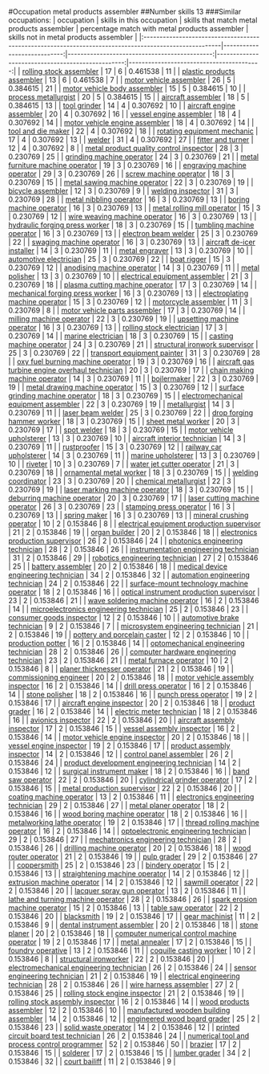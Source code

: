 #Occupation metal products assembler
##Number skills 13
###Similar occupations:
| occupation                                                                                            |   skills in this occupation |   skills that match metal products assembler |   percentage match with metal products assembler |   skills not in metal products assembler |
|:------------------------------------------------------------------------------------------------------|----------------------------:|---------------------------------------------:|-------------------------------------------------:|-----------------------------------------:|
| [rolling stock assembler](rolling_stock_assembler.md)                                                 |                          17 |                                            6 |                                         0.461538 |                                       11 |
| [plastic products assembler](plastic_products_assembler.md)                                           |                          13 |                                            6 |                                         0.461538 |                                        7 |
| [motor vehicle assembler](motor_vehicle_assembler.md)                                                 |                          26 |                                            5 |                                         0.384615 |                                       21 |
| [motor vehicle body assembler](motor_vehicle_body_assembler.md)                                       |                          15 |                                            5 |                                         0.384615 |                                       10 |
| [process metallurgist](process_metallurgist.md)                                                       |                          20 |                                            5 |                                         0.384615 |                                       15 |
| [aircraft assembler](aircraft_assembler.md)                                                           |                          18 |                                            5 |                                         0.384615 |                                       13 |
| [tool grinder](tool_grinder.md)                                                                       |                          14 |                                            4 |                                         0.307692 |                                       10 |
| [aircraft engine assembler](aircraft_engine_assembler.md)                                             |                          20 |                                            4 |                                         0.307692 |                                       16 |
| [vessel engine assembler](vessel_engine_assembler.md)                                                 |                          18 |                                            4 |                                         0.307692 |                                       14 |
| [motor vehicle engine assembler](motor_vehicle_engine_assembler.md)                                   |                          18 |                                            4 |                                         0.307692 |                                       14 |
| [tool and die maker](tool_and_die_maker.md)                                                           |                          22 |                                            4 |                                         0.307692 |                                       18 |
| [rotating equipment mechanic](rotating_equipment_mechanic.md)                                         |                          17 |                                            4 |                                         0.307692 |                                       13 |
| [welder](welder.md)                                                                                   |                          31 |                                            4 |                                         0.307692 |                                       27 |
| [fitter and turner](fitter_and_turner.md)                                                             |                          12 |                                            4 |                                         0.307692 |                                        8 |
| [metal product quality control inspector](metal_product_quality_control_inspector.md)                 |                          28 |                                            3 |                                         0.230769 |                                       25 |
| [grinding machine operator](grinding_machine_operator.md)                                             |                          24 |                                            3 |                                         0.230769 |                                       21 |
| [metal furniture machine operator](metal_furniture_machine_operator.md)                               |                          19 |                                            3 |                                         0.230769 |                                       16 |
| [engraving machine operator](engraving_machine_operator.md)                                           |                          29 |                                            3 |                                         0.230769 |                                       26 |
| [screw machine operator](screw_machine_operator.md)                                                   |                          18 |                                            3 |                                         0.230769 |                                       15 |
| [metal sawing machine operator](metal_sawing_machine_operator.md)                                     |                          22 |                                            3 |                                         0.230769 |                                       19 |
| [bicycle assembler](bicycle_assembler.md)                                                             |                          12 |                                            3 |                                         0.230769 |                                        9 |
| [welding inspector](welding_inspector.md)                                                             |                          31 |                                            3 |                                         0.230769 |                                       28 |
| [metal nibbling operator](metal_nibbling_operator.md)                                                 |                          16 |                                            3 |                                         0.230769 |                                       13 |
| [boring machine operator](boring_machine_operator.md)                                                 |                          16 |                                            3 |                                         0.230769 |                                       13 |
| [metal rolling mill operator](metal_rolling_mill_operator.md)                                         |                          15 |                                            3 |                                         0.230769 |                                       12 |
| [wire weaving machine operator](wire_weaving_machine_operator.md)                                     |                          16 |                                            3 |                                         0.230769 |                                       13 |
| [hydraulic forging press worker](hydraulic_forging_press_worker.md)                                   |                          18 |                                            3 |                                         0.230769 |                                       15 |
| [tumbling machine operator](tumbling_machine_operator.md)                                             |                          16 |                                            3 |                                         0.230769 |                                       13 |
| [electron beam welder](electron_beam_welder.md)                                                       |                          25 |                                            3 |                                         0.230769 |                                       22 |
| [swaging machine operator](swaging_machine_operator.md)                                               |                          16 |                                            3 |                                         0.230769 |                                       13 |
| [aircraft de-icer installer](aircraft_de-icer_installer.md)                                           |                          14 |                                            3 |                                         0.230769 |                                       11 |
| [metal engraver](metal_engraver.md)                                                                   |                          13 |                                            3 |                                         0.230769 |                                       10 |
| [automotive electrician](automotive_electrician.md)                                                   |                          25 |                                            3 |                                         0.230769 |                                       22 |
| [boat rigger](boat_rigger.md)                                                                         |                          15 |                                            3 |                                         0.230769 |                                       12 |
| [anodising machine operator](anodising_machine_operator.md)                                           |                          14 |                                            3 |                                         0.230769 |                                       11 |
| [metal polisher](metal_polisher.md)                                                                   |                          13 |                                            3 |                                         0.230769 |                                       10 |
| [electrical equipment assembler](electrical_equipment_assembler.md)                                   |                          21 |                                            3 |                                         0.230769 |                                       18 |
| [plasma cutting machine operator](plasma_cutting_machine_operator.md)                                 |                          17 |                                            3 |                                         0.230769 |                                       14 |
| [mechanical forging press worker](mechanical_forging_press_worker.md)                                 |                          16 |                                            3 |                                         0.230769 |                                       13 |
| [electroplating machine operator](electroplating_machine_operator.md)                                 |                          15 |                                            3 |                                         0.230769 |                                       12 |
| [motorcycle assembler](motorcycle_assembler.md)                                                       |                          11 |                                            3 |                                         0.230769 |                                        8 |
| [motor vehicle parts assembler](motor_vehicle_parts_assembler.md)                                     |                          17 |                                            3 |                                         0.230769 |                                       14 |
| [milling machine operator](milling_machine_operator.md)                                               |                          22 |                                            3 |                                         0.230769 |                                       19 |
| [upsetting machine operator](upsetting_machine_operator.md)                                           |                          16 |                                            3 |                                         0.230769 |                                       13 |
| [rolling stock electrician](rolling_stock_electrician.md)                                             |                          17 |                                            3 |                                         0.230769 |                                       14 |
| [marine electrician](marine_electrician.md)                                                           |                          18 |                                            3 |                                         0.230769 |                                       15 |
| [casting machine operator](casting_machine_operator.md)                                               |                          24 |                                            3 |                                         0.230769 |                                       21 |
| [structural ironwork supervisor](structural_ironwork_supervisor.md)                                   |                          25 |                                            3 |                                         0.230769 |                                       22 |
| [transport equipment painter](transport_equipment_painter.md)                                         |                          31 |                                            3 |                                         0.230769 |                                       28 |
| [oxy fuel burning machine operator](oxy_fuel_burning_machine_operator.md)                             |                          19 |                                            3 |                                         0.230769 |                                       16 |
| [aircraft gas turbine engine overhaul technician](aircraft_gas_turbine_engine_overhaul_technician.md) |                          20 |                                            3 |                                         0.230769 |                                       17 |
| [chain making machine operator](chain_making_machine_operator.md)                                     |                          14 |                                            3 |                                         0.230769 |                                       11 |
| [boilermaker](boilermaker.md)                                                                         |                          22 |                                            3 |                                         0.230769 |                                       19 |
| [metal drawing machine operator](metal_drawing_machine_operator.md)                                   |                          15 |                                            3 |                                         0.230769 |                                       12 |
| [surface grinding machine operator](surface_grinding_machine_operator.md)                             |                          18 |                                            3 |                                         0.230769 |                                       15 |
| [electromechanical equipment assembler](electromechanical_equipment_assembler.md)                     |                          22 |                                            3 |                                         0.230769 |                                       19 |
| [metallurgist](metallurgist.md)                                                                       |                          14 |                                            3 |                                         0.230769 |                                       11 |
| [laser beam welder](laser_beam_welder.md)                                                             |                          25 |                                            3 |                                         0.230769 |                                       22 |
| [drop forging hammer worker](drop_forging_hammer_worker.md)                                           |                          18 |                                            3 |                                         0.230769 |                                       15 |
| [sheet metal worker](sheet_metal_worker.md)                                                           |                          20 |                                            3 |                                         0.230769 |                                       17 |
| [spot welder](spot_welder.md)                                                                         |                          18 |                                            3 |                                         0.230769 |                                       15 |
| [motor vehicle upholsterer](motor_vehicle_upholsterer.md)                                             |                          13 |                                            3 |                                         0.230769 |                                       10 |
| [aircraft interior technician](aircraft_interior_technician.md)                                       |                          14 |                                            3 |                                         0.230769 |                                       11 |
| [rustproofer](rustproofer.md)                                                                         |                          15 |                                            3 |                                         0.230769 |                                       12 |
| [railway car upholsterer](railway_car_upholsterer.md)                                                 |                          14 |                                            3 |                                         0.230769 |                                       11 |
| [marine upholsterer](marine_upholsterer.md)                                                           |                          13 |                                            3 |                                         0.230769 |                                       10 |
| [riveter](riveter.md)                                                                                 |                          10 |                                            3 |                                         0.230769 |                                        7 |
| [water jet cutter operator](water_jet_cutter_operator.md)                                             |                          21 |                                            3 |                                         0.230769 |                                       18 |
| [ornamental metal worker](ornamental_metal_worker.md)                                                 |                          18 |                                            3 |                                         0.230769 |                                       15 |
| [welding coordinator](welding_coordinator.md)                                                         |                          23 |                                            3 |                                         0.230769 |                                       20 |
| [chemical metallurgist](chemical_metallurgist.md)                                                     |                          22 |                                            3 |                                         0.230769 |                                       19 |
| [laser marking machine operator](laser_marking_machine_operator.md)                                   |                          18 |                                            3 |                                         0.230769 |                                       15 |
| [deburring machine operator](deburring_machine_operator.md)                                           |                          20 |                                            3 |                                         0.230769 |                                       17 |
| [laser cutting machine operator](laser_cutting_machine_operator.md)                                   |                          26 |                                            3 |                                         0.230769 |                                       23 |
| [stamping press operator](stamping_press_operator.md)                                                 |                          16 |                                            3 |                                         0.230769 |                                       13 |
| [spring maker](spring_maker.md)                                                                       |                          16 |                                            3 |                                         0.230769 |                                       13 |
| [mineral crushing operator](mineral_crushing_operator.md)                                             |                          10 |                                            2 |                                         0.153846 |                                        8 |
| [electrical equipment production supervisor](electrical_equipment_production_supervisor.md)           |                          21 |                                            2 |                                         0.153846 |                                       19 |
| [organ builder](organ_builder.md)                                                                     |                          20 |                                            2 |                                         0.153846 |                                       18 |
| [electronics production supervisor](electronics_production_supervisor.md)                             |                          26 |                                            2 |                                         0.153846 |                                       24 |
| [photonics engineering technician](photonics_engineering_technician.md)                               |                          28 |                                            2 |                                         0.153846 |                                       26 |
| [instrumentation engineering technician](instrumentation_engineering_technician.md)                   |                          31 |                                            2 |                                         0.153846 |                                       29 |
| [robotics engineering technician](robotics_engineering_technician.md)                                 |                          27 |                                            2 |                                         0.153846 |                                       25 |
| [battery assembler](battery_assembler.md)                                                             |                          20 |                                            2 |                                         0.153846 |                                       18 |
| [medical device engineering technician](medical_device_engineering_technician.md)                     |                          34 |                                            2 |                                         0.153846 |                                       32 |
| [automation engineering technician](automation_engineering_technician.md)                             |                          24 |                                            2 |                                         0.153846 |                                       22 |
| [surface-mount technology machine operator](surface-mount_technology_machine_operator.md)             |                          18 |                                            2 |                                         0.153846 |                                       16 |
| [optical instrument production supervisor](optical_instrument_production_supervisor.md)               |                          23 |                                            2 |                                         0.153846 |                                       21 |
| [wave soldering machine operator](wave_soldering_machine_operator.md)                                 |                          16 |                                            2 |                                         0.153846 |                                       14 |
| [microelectronics engineering technician](microelectronics_engineering_technician.md)                 |                          25 |                                            2 |                                         0.153846 |                                       23 |
| [consumer goods inspector](consumer_goods_inspector.md)                                               |                          12 |                                            2 |                                         0.153846 |                                       10 |
| [automotive brake technician](automotive_brake_technician.md)                                         |                           9 |                                            2 |                                         0.153846 |                                        7 |
| [microsystem engineering technician](microsystem_engineering_technician.md)                           |                          21 |                                            2 |                                         0.153846 |                                       19 |
| [pottery and porcelain caster](pottery_and_porcelain_caster.md)                                       |                          12 |                                            2 |                                         0.153846 |                                       10 |
| [production potter](production_potter.md)                                                             |                          16 |                                            2 |                                         0.153846 |                                       14 |
| [optomechanical engineering technician](optomechanical_engineering_technician.md)                     |                          28 |                                            2 |                                         0.153846 |                                       26 |
| [computer hardware engineering technician](computer_hardware_engineering_technician.md)               |                          23 |                                            2 |                                         0.153846 |                                       21 |
| [metal furnace operator](metal_furnace_operator.md)                                                   |                          10 |                                            2 |                                         0.153846 |                                        8 |
| [planer thicknesser operator](planer_thicknesser_operator.md)                                         |                          21 |                                            2 |                                         0.153846 |                                       19 |
| [commissioning engineer](commissioning_engineer.md)                                                   |                          20 |                                            2 |                                         0.153846 |                                       18 |
| [motor vehicle assembly inspector](motor_vehicle_assembly_inspector.md)                               |                          16 |                                            2 |                                         0.153846 |                                       14 |
| [drill press operator](drill_press_operator.md)                                                       |                          16 |                                            2 |                                         0.153846 |                                       14 |
| [stone polisher](stone_polisher.md)                                                                   |                          18 |                                            2 |                                         0.153846 |                                       16 |
| [punch press operator](punch_press_operator.md)                                                       |                          19 |                                            2 |                                         0.153846 |                                       17 |
| [aircraft engine inspector](aircraft_engine_inspector.md)                                             |                          20 |                                            2 |                                         0.153846 |                                       18 |
| [product grader](product_grader.md)                                                                   |                          16 |                                            2 |                                         0.153846 |                                       14 |
| [electric meter technician](electric_meter_technician.md)                                             |                          18 |                                            2 |                                         0.153846 |                                       16 |
| [avionics inspector](avionics_inspector.md)                                                           |                          22 |                                            2 |                                         0.153846 |                                       20 |
| [aircraft assembly inspector](aircraft_assembly_inspector.md)                                         |                          17 |                                            2 |                                         0.153846 |                                       15 |
| [vessel assembly inspector](vessel_assembly_inspector.md)                                             |                          16 |                                            2 |                                         0.153846 |                                       14 |
| [motor vehicle engine inspector](motor_vehicle_engine_inspector.md)                                   |                          20 |                                            2 |                                         0.153846 |                                       18 |
| [vessel engine inspector](vessel_engine_inspector.md)                                                 |                          19 |                                            2 |                                         0.153846 |                                       17 |
| [product assembly inspector](product_assembly_inspector.md)                                           |                          14 |                                            2 |                                         0.153846 |                                       12 |
| [control panel assembler](control_panel_assembler.md)                                                 |                          26 |                                            2 |                                         0.153846 |                                       24 |
| [product development engineering technician](product_development_engineering_technician.md)           |                          14 |                                            2 |                                         0.153846 |                                       12 |
| [surgical instrument maker](surgical_instrument_maker.md)                                             |                          18 |                                            2 |                                         0.153846 |                                       16 |
| [band saw operator](band_saw_operator.md)                                                             |                          22 |                                            2 |                                         0.153846 |                                       20 |
| [cylindrical grinder operator](cylindrical_grinder_operator.md)                                       |                          17 |                                            2 |                                         0.153846 |                                       15 |
| [metal production supervisor](metal_production_supervisor.md)                                         |                          22 |                                            2 |                                         0.153846 |                                       20 |
| [coating machine operator](coating_machine_operator.md)                                               |                          13 |                                            2 |                                         0.153846 |                                       11 |
| [electronics engineering technician](electronics_engineering_technician.md)                           |                          29 |                                            2 |                                         0.153846 |                                       27 |
| [metal planer operator](metal_planer_operator.md)                                                     |                          18 |                                            2 |                                         0.153846 |                                       16 |
| [wood boring machine operator](wood_boring_machine_operator.md)                                       |                          18 |                                            2 |                                         0.153846 |                                       16 |
| [metalworking lathe operator](metalworking_lathe_operator.md)                                         |                          19 |                                            2 |                                         0.153846 |                                       17 |
| [thread rolling machine operator](thread_rolling_machine_operator.md)                                 |                          16 |                                            2 |                                         0.153846 |                                       14 |
| [optoelectronic engineering technician](optoelectronic_engineering_technician.md)                     |                          29 |                                            2 |                                         0.153846 |                                       27 |
| [mechatronics engineering technician](mechatronics_engineering_technician.md)                         |                          28 |                                            2 |                                         0.153846 |                                       26 |
| [drilling machine operator](drilling_machine_operator.md)                                             |                          20 |                                            2 |                                         0.153846 |                                       18 |
| [wood router operator](wood_router_operator.md)                                                       |                          21 |                                            2 |                                         0.153846 |                                       19 |
| [pulp grader](pulp_grader.md)                                                                         |                          29 |                                            2 |                                         0.153846 |                                       27 |
| [coppersmith](coppersmith.md)                                                                         |                          25 |                                            2 |                                         0.153846 |                                       23 |
| [bindery operator](bindery_operator.md)                                                               |                          15 |                                            2 |                                         0.153846 |                                       13 |
| [straightening machine operator](straightening_machine_operator.md)                                   |                          14 |                                            2 |                                         0.153846 |                                       12 |
| [extrusion machine operator](extrusion_machine_operator.md)                                           |                          14 |                                            2 |                                         0.153846 |                                       12 |
| [sawmill operator](sawmill_operator.md)                                                               |                          22 |                                            2 |                                         0.153846 |                                       20 |
| [lacquer spray gun operator](lacquer_spray_gun_operator.md)                                           |                          13 |                                            2 |                                         0.153846 |                                       11 |
| [lathe and turning machine operator](lathe_and_turning_machine_operator.md)                           |                          28 |                                            2 |                                         0.153846 |                                       26 |
| [spark erosion machine operator](spark_erosion_machine_operator.md)                                   |                          15 |                                            2 |                                         0.153846 |                                       13 |
| [table saw operator](table_saw_operator.md)                                                           |                          22 |                                            2 |                                         0.153846 |                                       20 |
| [blacksmith](blacksmith.md)                                                                           |                          19 |                                            2 |                                         0.153846 |                                       17 |
| [gear machinist](gear_machinist.md)                                                                   |                          11 |                                            2 |                                         0.153846 |                                        9 |
| [dental instrument assembler](dental_instrument_assembler.md)                                         |                          20 |                                            2 |                                         0.153846 |                                       18 |
| [stone planer](stone_planer.md)                                                                       |                          20 |                                            2 |                                         0.153846 |                                       18 |
| [computer numerical control machine operator](computer_numerical_control_machine_operator.md)         |                          19 |                                            2 |                                         0.153846 |                                       17 |
| [metal annealer](metal_annealer.md)                                                                   |                          17 |                                            2 |                                         0.153846 |                                       15 |
| [foundry operative](foundry_operative.md)                                                             |                          13 |                                            2 |                                         0.153846 |                                       11 |
| [coquille casting worker](coquille_casting_worker.md)                                                 |                          10 |                                            2 |                                         0.153846 |                                        8 |
| [structural ironworker](structural_ironworker.md)                                                     |                          22 |                                            2 |                                         0.153846 |                                       20 |
| [electromechanical engineering technician](electromechanical_engineering_technician.md)               |                          26 |                                            2 |                                         0.153846 |                                       24 |
| [sensor engineering technician](sensor_engineering_technician.md)                                     |                          21 |                                            2 |                                         0.153846 |                                       19 |
| [electrical engineering technician](electrical_engineering_technician.md)                             |                          28 |                                            2 |                                         0.153846 |                                       26 |
| [wire harness assembler](wire_harness_assembler.md)                                                   |                          27 |                                            2 |                                         0.153846 |                                       25 |
| [rolling stock engine inspector](rolling_stock_engine_inspector.md)                                   |                          21 |                                            2 |                                         0.153846 |                                       19 |
| [rolling stock assembly inspector](rolling_stock_assembly_inspector.md)                               |                          16 |                                            2 |                                         0.153846 |                                       14 |
| [wood products assembler](wood_products_assembler.md)                                                 |                          12 |                                            2 |                                         0.153846 |                                       10 |
| [manufactured wooden building assembler](manufactured_wooden_building_assembler.md)                   |                          14 |                                            2 |                                         0.153846 |                                       12 |
| [engineered wood board grader](engineered_wood_board_grader.md)                                       |                          25 |                                            2 |                                         0.153846 |                                       23 |
| [solid waste operator](solid_waste_operator.md)                                                       |                          14 |                                            2 |                                         0.153846 |                                       12 |
| [printed circuit board test technician](printed_circuit_board_test_technician.md)                     |                          26 |                                            2 |                                         0.153846 |                                       24 |
| [numerical tool and process control programmer](numerical_tool_and_process_control_programmer.md)     |                          52 |                                            2 |                                         0.153846 |                                       50 |
| [brazier](brazier.md)                                                                                 |                          17 |                                            2 |                                         0.153846 |                                       15 |
| [solderer](solderer.md)                                                                               |                          17 |                                            2 |                                         0.153846 |                                       15 |
| [lumber grader](lumber_grader.md)                                                                     |                          34 |                                            2 |                                         0.153846 |                                       32 |
| [court bailiff](court_bailiff.md)                                                                     |                          11 |                                            2 |                                         0.153846 |                                        9 |
